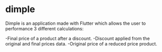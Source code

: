 # dimple

Dimple is an application made with Flutter which allows the user to performance 3 different calculations:

  -Final price of a product after a discount.
  -Discount applied from the original and final prices data.
  -Original price of a reduced price product.
